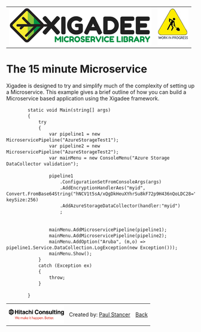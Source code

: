 <table>
<tr>
<td width="80%"><a href="../../README.md"><img src="../../docs/Xigadee2.png" alt="Xigadee"></a></td>
<td width = "*" align="right"><img src="../../docs/smallWIP.jpg" alt="Sorry, I'm still working here" height="100"></td>
</tr>
</table>

# The 15 minute Microservice

Xigadee is designed to try and simplify much of the complexity of setting up a Microservice. This example gives a brief outline of how you can build a Microservice based application using the Xigadee framework.

```
        static void Main(string[] args)
        {
            try
            {
                var pipeline1 = new MicroservicePipeline("AzureStorageTest1");
                var pipeline2 = new MicroservicePipeline("AzureStorageTest2");
                var mainMenu = new ConsoleMenu("Azure Storage DataCollector validation");

                pipeline1
                    .ConfigurationSetFromConsoleArgs(args)
                    .AddEncryptionHandlerAes("myid", Convert.FromBase64String("hNCV1t5sA/xQgDkHeuXYhrSu8kF72p9H436nQoLDC28="), keySize:256)
                    .AddAzureStorageDataCollector(handler:"myid")
                    ;

                
                mainMenu.AddMicroservicePipeline(pipeline1);
                mainMenu.AddMicroservicePipeline(pipeline2);
                mainMenu.AddOption("Aruba", (m,o) => pipeline1.Service.DataCollection.LogException(new Exception()));
                mainMenu.Show();
            }
            catch (Exception ex)
            {
                throw;
            }

        }
```

<table><tr> 
<td><a href="http://www.hitachiconsulting.com"><img src="../../docs/hitachi.png" alt="Hitachi Consulting" height="50"/></a></td> 
  <td>Created by: <a href="http://github.com/paulstancer">Paul Stancer</a></td>
  <td><a href="../../README.md">Back</a></td>
</tr></table>
